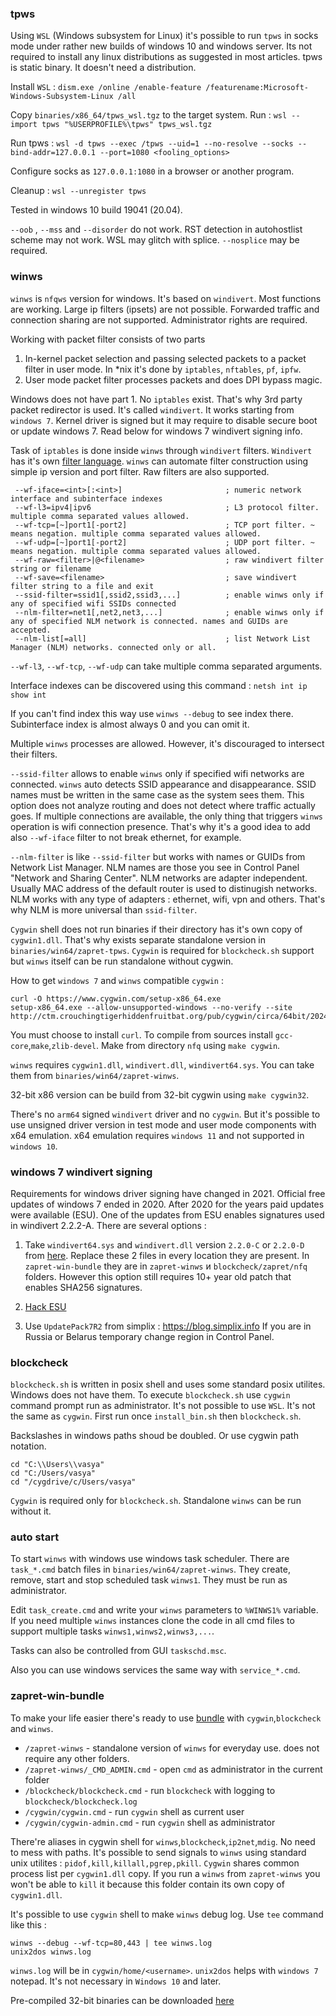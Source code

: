 ### tpws

Using `WSL` (Windows subsystem for Linux) it's possible to run `tpws` in socks mode under rather new builds of
windows 10 and windows server.
Its not required to install any linux distributions as suggested in most articles.
tpws is static binary. It doesn't need a distribution.

Install `WSL` : `dism.exe /online /enable-feature /featurename:Microsoft-Windows-Subsystem-Linux /all`

Copy `binaries/x86_64/tpws_wsl.tgz` to the target system.
Run : `wsl --import tpws "%USERPROFILE%\tpws" tpws_wsl.tgz`

Run tpws : `wsl -d tpws --exec /tpws --uid=1 --no-resolve --socks --bind-addr=127.0.0.1 --port=1080 <fooling_options>`

Configure socks as `127.0.0.1:1080` in a browser or another program.

Cleanup : `wsl --unregister tpws`

Tested in windows 10 build 19041 (20.04).

`--oob` , `--mss` and `--disorder` do not work.
RST detection in autohostlist scheme may not work.
WSL may glitch with splice. `--nosplice` may be required.


### winws

`winws` is `nfqws` version for windows. It's based on `windivert`. Most functions are working.
Large ip filters (ipsets) are not possible. Forwarded traffic and connection sharing are not supported.
Administrator rights are required.

Working with packet filter consists of two parts

1. In-kernel packet selection and passing selected packets to a packet filter in user mode.
In *nix it's done by `iptables`, `nftables`, `pf`, `ipfw`.
2. User mode packet filter processes packets and does DPI bypass magic.

Windows does not have part 1. No `iptables` exist. That's why 3rd party packet redirector is used.
It's called `windivert`. It works starting from `windows 7`. Kernel driver is signed but it may require to disable secure boot
or update windows 7. Read below for windows 7 windivert signing info.

Task of `iptables` is done inside `winws` through `windivert` filters. `Windivert` has it's own [filter language](https://reqrypt.org/windivert-doc.html#filter_language).
`winws` can automate filter construction using simple ip version and port filter. Raw filters are also supported.

```
 --wf-iface=<int>[:<int>]                       ; numeric network interface and subinterface indexes
 --wf-l3=ipv4|ipv6                              ; L3 protocol filter. multiple comma separated values allowed.
 --wf-tcp=[~]port1[-port2]                      ; TCP port filter. ~ means negation. multiple comma separated values allowed.
 --wf-udp=[~]port1[-port2]                      ; UDP port filter. ~ means negation. multiple comma separated values allowed.
 --wf-raw=<filter>|@<filename>                  ; raw windivert filter string or filename
 --wf-save=<filename>                           ; save windivert filter string to a file and exit
 --ssid-filter=ssid1[,ssid2,ssid3,...]          ; enable winws only if any of specified wifi SSIDs connected
 --nlm-filter=net1[,net2,net3,...]              ; enable winws only if any of specified NLM network is connected. names and GUIDs are accepted.
 --nlm-list[=all]                               ; list Network List Manager (NLM) networks. connected only or all.                           
```

`--wf-l3`, `--wf-tcp`, `--wf-udp` can take multiple comma separated arguments.

Interface indexes can be discovered using this command : `netsh int ip show int`

If you can't find index this way use `winws --debug` to see index there. Subinterface index is almost always 0 and you can omit it.

Multiple `winws` processes are allowed. However, it's discouraged to intersect their filters.

`--ssid-filter` allows to enable `winws` only if specified wifi networks are connected. `winws` auto detects SSID appearance and disappearance.
SSID names must be written in the same case as the system sees them. This option does not analyze routing and does not detect where traffic actually goes.
If multiple connections are available, the only thing that triggers `winws` operation is wifi connection presence. That's why it's a good idea to add also `--wf-iface` filter to not break ethernet, for example.

`--nlm-filter` is like `--ssid-filter` but works with names or GUIDs from Network List Manager. NLM names are those you see in Control Panel "Network and Sharing Center".
NLM networks are adapter independent. Usually MAC address of the default router is used to distinugish networks. NLM works with any type of adapters : ethernet, wifi, vpn and others.
That's why NLM is more universal than `ssid-filter`.

`Cygwin` shell does not run binaries if their directory has it's own copy of `cygwin1.dll`.
That's why exists separate standalone version in `binaries/win64/zapret-tpws`.
`Cygwin` is required for `blockcheck.sh` support but `winws` itself can be run standalone without cygwin.

How to get `windows 7` and `winws` compatible `cygwin` :
```
curl -O https://www.cygwin.com/setup-x86_64.exe
setup-x86_64.exe --allow-unsupported-windows --no-verify --site http://ctm.crouchingtigerhiddenfruitbat.org/pub/cygwin/circa/64bit/2024/01/30/231215
```
You must choose to install `curl`. To compile from sources install `gcc-core`,`make`,`zlib-devel`.
Make from directory `nfq` using `make cygwin`.

`winws` requires `cygwin1.dll`, `windivert.dll`, `windivert64.sys`. You can take them from `binaries/win64/zapret-winws`.

32-bit x86 version can be build from 32-bit cygwin using `make cygwin32`.

There's no `arm64` signed `windivert` driver and no `cygwin`.
But it's possible to use unsigned driver version in test mode and user mode components with x64 emulation.
x64 emulation requires `windows 11` and not supported in `windows 10`.

### windows 7 windivert signing

Requirements for windows driver signing have changed in 2021.
Official free updates of windows 7 ended in 2020.
After 2020 for the years paid updates were available (ESU).
One of the updates from ESU enables signatures used in windivert 2.2.2-A.
There are several options :

1. Take `windivert64.sys` and `windivert.dll` version `2.2.0-C` or `2.2.0-D` from [here](https://reqrypt.org/download).
Replace these 2 files in every location they are present.
In `zapret-win-bundle` they are in `zapret-winws` и `blockcheck/zapret/nfq` folders.
However this option still requires 10+ year old patch that enables SHA256 signatures.

2. [Hack ESU](https://hackandpwn.com/windows-7-esu-patching)

3. Use `UpdatePack7R2` from simplix : https://blog.simplix.info
If you are in Russia or Belarus temporary change region in Control Panel.

### blockcheck

`blockcheck.sh` is written in posix shell and uses some standard posix utilites.
Windows does not have them. To execute `blockcheck.sh` use `cygwin` command prompt run as administrator.
It's not possible to use `WSL`. It's not the same as `cygwin`.
First run once `install_bin.sh` then `blockcheck.sh`.

Backslashes in windows paths shoud be doubled. Or use cygwin path notation.
```
cd "C:\\Users\\vasya"
cd "C:/Users/vasya"
cd "/cygdrive/c/Users/vasya"
```
`Cygwin` is required only for `blockcheck.sh`. Standalone `winws` can be run without it.


### auto start

To start `winws` with windows use windows task scheduler. There are `task_*.cmd` batch files in `binaries/win64/zapret-winws`.
They create, remove, start and stop scheduled task `winws1`. They must be run as administrator.

Edit `task_create.cmd` and write your `winws` parameters to `%WINWS1%` variable. If you need multiple `winws` instances
clone the code in all cmd files to support multiple tasks `winws1,winws2,winws3,...`.

Tasks can also be controlled from GUI `taskschd.msc`.

Also you can use windows services the same way with `service_*.cmd`.


### zapret-win-bundle

To make your life easier there's ready to use [bundle](https://github.com/bol-van/zapret-win-bundle) with `cygwin`,`blockcheck` and `winws`.

* `/zapret-winws` - standalone version of `winws` for everyday use. does not require any other folders.
* `/zapret-winws/_CMD_ADMIN.cmd` - open `cmd` as administrator in the current folder
* `/blockcheck/blockcheck.cmd` - run `blockcheck` with logging to `blockcheck/blockcheck.log`
* `/cygwin/cygwin.cmd` - run `cygwin` shell as current user
* `/cygwin/cygwin-admin.cmd` - run `cygwin` shell as administrator

There're aliases in cygwin shell for `winws`,`blockcheck`,`ip2net`,`mdig`. No need to mess with paths.
It's possible to send signals to `winws` using standard unix utilites : `pidof,kill,killall,pgrep,pkill`.
`Cygwin` shares common process list per `cygwin1.dll` copy. If you run a `winws` from `zapret-winws`
you won't be able to `kill` it because this folder contain its own copy of `cygwin1.dll`.

It's possible to use `cygwin` shell to make `winws` debug log. Use `tee` command like this :

```
winws --debug --wf-tcp=80,443 | tee winws.log
unix2dos winws.log
```

`winws.log` will be in `cygwin/home/<username>`. `unix2dos` helps with `windows 7` notepad. It's not necessary in `Windows 10` and later.

Pre-compiled 32-bit binaries can be downloaded [here](https://github.com/bol-van/zapret-win32)
